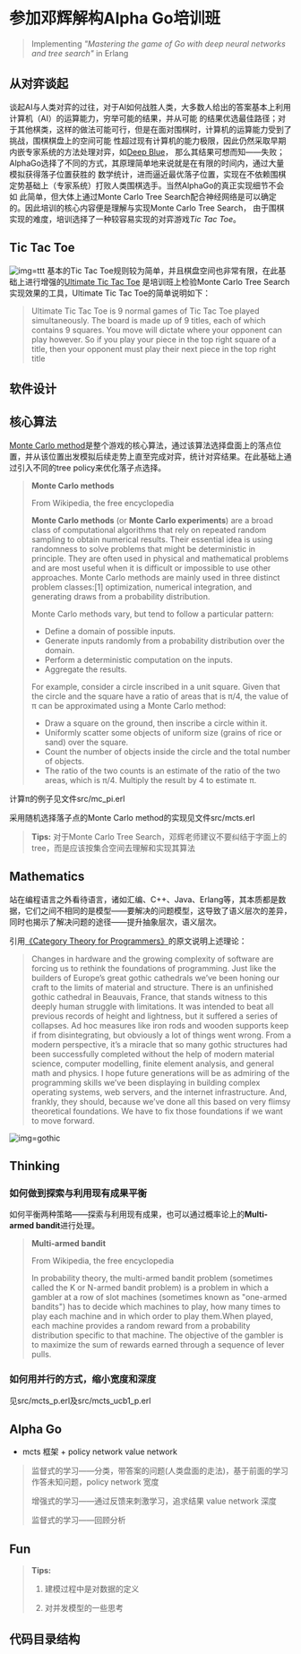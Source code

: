 # 参加邓辉解构Alpha Go培训班

>Implementing *"Mastering the game of Go with deep neural networks and tree search"* in Erlang

## 从对弈谈起

谈起AI与人类对弈的过往，对于AI如何战胜人类，大多数人给出的答案基本上利用计算机（AI）的运算能力，穷举可能的结果，并从可能
的结果优选最佳路径；对于其他棋类，这样的做法可能可行，但是在面对围棋时，计算机的运算能力受到了挑战，围棋棋盘上的空间可能
性超过现有计算机的能力极限，因此仍然采取早期内嵌专家系统的方法处理对弈，如[Deep Blue](https://en.wikipedia.org/wiki/Deep_Blue_(chess_computer))，
那么其结果可想而知——失败；AlphaGo选择了不同的方式，其原理简单地来说就是在有限的时间内，通过大量模拟获得落子位置获胜的
数学统计，进而逼近最优落子位置，实现在不依赖围棋定势基础上（专家系统）打败人类围棋选手。当然AlphaGo的真正实现细节不会如
此简单，但大体上通过Monte Carlo Tree Search配合神经网络是可以确定的。因此培训的核心内容便是理解与实现Monte Carlo Tree Search，
由于围棋实现的难度，培训选择了一种较容易实现的对弈游戏*Tic Tac Toe*。

## Tic Tac Toe

![img=ttt](http://www.craftsdirect.com/upload/project_images/tic-tac-toe-tile-board.jpg)
基本的Tic Tac Toe规则较为简单，并且棋盘空间也非常有限，在此基础上进行增强的[Ultimate Tic Tac Toe](http://bejofo.net/ttt)
是培训班上检验Monte Carlo Tree Search实现效果的工具，Ultimate Tic Tac Toe的简单说明如下：

>Ultimate Tic Tac Toe is 9 normal games of Tic Tac Toe played simultaneously. The board is made up of 9
>titles, each of which contains 9 squares. You move will dictate where your opponent can play however.
>So if you play your piece in the top right square of a title, then your opponent must play their next
>piece in the top right title

## 软件设计



## 核心算法

[Monte Carlo method](https://en.wikipedia.org/wiki/Monte_Carlo_method)是整个游戏的核心算法，通过该算法选择盘面上的落点位
置，并从该位置出发模拟后续走势上直至完成对弈，统计对弈结果。在此基础上通过引入不同的tree policy来优化落子点选择。

>**Monte Carlo methods**
>
>From Wikipedia, the free encyclopedia
>
>**Monte Carlo methods** (or **Monte Carlo experiments**) are a broad class of computational algorithms that rely on repeated random sampling to obtain numerical results. Their essential idea is using randomness to solve problems that might be deterministic in principle. They are often used in physical and mathematical problems and are most useful when it is difficult or impossible to use other approaches. Monte Carlo methods are mainly used in three distinct problem classes:[1] optimization, numerical integration, and generating draws from a probability distribution.
>
>Monte Carlo methods vary, but tend to follow a particular pattern:
>
>- Define a domain of possible inputs.
>- Generate inputs randomly from a probability distribution over the domain.
>- Perform a deterministic computation on the inputs.
>- Aggregate the results.
>
>For example, consider a circle inscribed in a unit square. Given that the circle and the square have a ratio of areas that is π/4, the value of π can be approximated using a Monte Carlo method:
>
>- Draw a square on the ground, then inscribe a circle within it.
>- Uniformly scatter some objects of uniform size (grains of rice or sand) over the square.
>- Count the number of objects inside the circle and the total number of objects.
>- The ratio of the two counts is an estimate of the ratio of the two areas, which is π/4. Multiply the result by 4 to estimate π.

计算π的例子见文件src/mc_pi.erl

采用随机选择落子点的Monte Carlo method的实现见文件src/mcts.erl

>**Tips:** 对于Monte Carlo Tree Search，邓辉老师建议不要纠结于字面上的tree，而是应该按集合空间去理解和实现其算法

## Mathematics

站在编程语言之外看待语言，诸如汇编、C++、Java、Erlang等，其本质都是数据，它们之间不相同的是模型——要解决的问题模型，这导致了语义层次的差异，同时也揭示了解决问题的途径——提升抽象层次，语义层次。

引用[《Category Theory for Programmers》](https://bartoszmilewski.com/2014/10/28/category-theory-for-programmers-the-preface/)的原文说明上述理论：

>Changes in hardware and the growing complexity of software are forcing us to rethink the foundations of programming. Just like the builders of Europe’s great gothic cathedrals we’ve been honing our craft to the limits of material and structure. There is an unfinished gothic cathedral in Beauvais, France, that stands witness to this deeply human struggle with limitations. It was intended to beat all previous records of height and lightness, but it suffered a series of collapses. Ad hoc measures like iron rods and wooden supports keep if from disintegrating, but obviously a lot of things went wrong. From a modern perspective, it’s a miracle that so many gothic structures had been successfully completed without the help of modern material science, computer modelling, finite element analysis, and general math and physics. I hope future generations will be as admiring of the programming skills we’ve been displaying in building complex operating systems, web servers, and the internet infrastructure. And, frankly, they should, because we’ve done all this based on very flimsy theoretical foundations. We have to fix those foundations if we want to move forward.

![img=gothic](https://bartoszmilewski.files.wordpress.com/2014/10/beauvais_interior_supports.jpg)

## Thinking

### 如何做到探索与利用现有成果平衡

如何平衡两种策略——探索与利用现有成果，也可以通过概率论上的**Multi-armed bandit**进行处理。

>**Multi-armed bandit**
>
>From Wikipedia, the free encyclopedia
>
>In probability theory, the multi-armed bandit problem (sometimes called the K or N-armed bandit problem) is a problem in which a gambler at a row of slot machines (sometimes known as "one-armed bandits") has to decide which machines to play, how many times to play each machine and in which order to play them.When played, each machine provides a random reward from a probability distribution specific to that machine. The objective of the gambler is to maximize the sum of rewards earned through a sequence of lever pulls.

### 如何用并行的方式，缩小宽度和深度

见src/mcts_p.erl及src/mcts_ucb1_p.erl

## Alpha Go

- mcts 框架 + policy network value network

> 监督式的学习——分类，带答案的问题(人类盘面的走法)，基于前面的学习作答未知问题，policy network 宽度
>
>增强式的学习——通过反馈来刺激学习，追求结果 value network 深度
>
>监督式的学习——回顾分析

## Fun
>**Tips:**
>
>1. 建模过程中是对数据的定义
>
>2. 对并发模型的一些思考

## 代码目录结构
